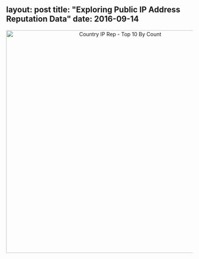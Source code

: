layout: post
title: "Exploring Public IP Address Reputation Data"
date: 2016-09-14
---

<div>
    <a href="https://plot.ly/~haydenplotly/2/" target="_blank" title="Country IP Rep - Top 10 By Count" style="display: block; text-align: center;"><img src="https://plot.ly/~haydenplotly/2.png" alt="Country IP Rep - Top 10 By Count" style="max-width: 100%;width: 600px;"  width="600" onerror="this.onerror=null;this.src='https://plot.ly/404.png';" /></a>
    <script data-plotly="haydenplotly:2"  src="https://plot.ly/embed.js" async></script>
</div>
